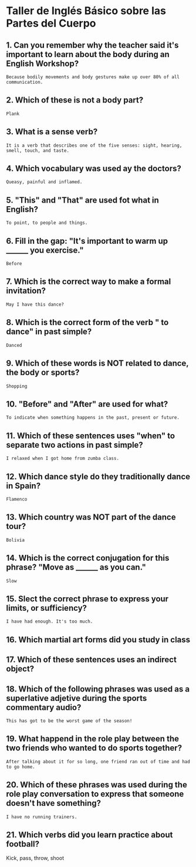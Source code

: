 # Taller de Inglés Básico sobre las Partes del Cuerpo

## 1. Can you remember why the teacher said it's important to learn about the body during an English Workshop?
    Because bodily movements and body gestures make up over 80% of all communication.

## 2. Which of these is not a body part?
    Plank

## 3. What is a sense verb?
    It is a verb that describes one of the five senses: sight, hearing, smell, touch, and taste.

## 4. Which vocabulary was used ay the doctors?
    Queasy, painful and inflamed.

## 5. "This" and "That" are used fot what in English?
    To point, to people and things.

## 6. Fill in the gap: "It's important to warm up ______ you exercise."
    Before

## 7. Which is the correct way to make a formal invitation?
    May I have this dance?

## 8. Which is the correct form of the verb " to dance" in past simple?
    Danced

## 9. Which of these words is NOT related to dance, the body or sports?
    Shopping

## 10. "Before" and "After" are used for what?
    To indicate when something happens in the past, present or future.

## 11. Which of these sentences uses "when" to separate two actions in past simple?
    I relaxed when I got home from zumba class.

## 12. Which dance style do they traditionally dance in Spain?
    Flamenco

## 13. Which country was NOT part of the dance tour?
    Bolivia

## 14. Which is the correct conjugation for this phrase? "Move as ______ as you can."
    Slow

## 15. Slect the correct phrase to express your limits, or sufficiency?
    I have had enough. It's too much.

## 16. Which martial art forms did you study in class
    

## 17. Which of these sentences uses an indirect object?
    

## 18. Which of the following phrases was used as a superlative adjetive during the sports commentary audio?
    This has got to be the worst game of the season!

## 19. What happend in the role play between the two friends who wanted to do sports together?
    After talking about it for so long, one friend ran out of time and had to go home.
    
## 20. Which of these phrases was used during the role play conversation to express that someone doesn't have something?
    I have no running trainers.
    
## 21. Which verbs did you learn practice about football?
Kick, pass, throw, shoot

